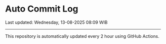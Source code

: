 # Auto Commit Log

Last updated: Wednesday, 13-08-2025 08:09 WIB

---

This repository is automatically updated every 2 hour using GitHub Actions.
